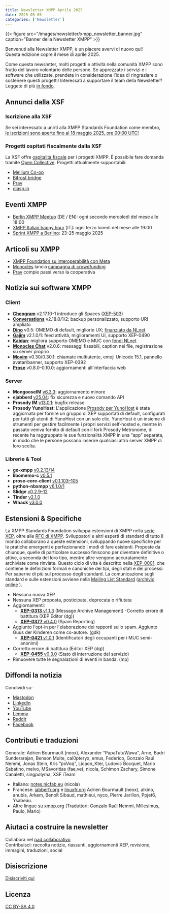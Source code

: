 ```yaml
---
title: Newsletter XMPP Aprile 2025
date: 2025-05-05
categories: ['Newsletter']
---
```


{{< figure src="/images/newsletter/xmpp_newsletter_banner.jpg" caption="Banner della Newsletter XMPP" >}}

Benvenuti alla Newsletter XMPP, è un piacere avervi di nuovo qui!  
Questa edizione copre il mese di aprile 2025.

Come questa newsletter, molti progetti e attività nella comunità XMPP sono frutto del lavoro volontario delle persone. Se apprezzate i servizi e i software che utilizzate, prendete in considerazione l’idea di ringraziare o sostenere questi progetti! Interessati a supportare il team della Newsletter? Leggete di più [in fondo](#aiutaci-a-costruire-la-newsletter).

## Annunci dalla XSF

### Iscrizione alla XSF
Se sei interessato a unirti alla XMPP Standards Foundation come membro, [le iscrizioni sono aperte fino al 18 maggio 2025, ore 00:00 UTC!](https://wiki.xmpp.org/web/Membership_Applications_Q2_2025)

### Progetti ospitati fiscalmente dalla XSF
La XSF offre [ospitalità fiscale](/community/fiscalhost/) per i progetti XMPP. È possibile fare domanda tramite [Open Collective](https://opencollective.com/xmpp). Progetti attualmente supportabili:
- [Mellium Co-op](https://opencollective.com/mellium)
- [Bifrost bridge](https://opencollective.com/bifrost-mam)
- [Prav](https://opencollective.com/pravapp)
- [diasp.in](https://opencollective.com/diasp-in)

## Eventi XMPP

- [Berlin XMPP Meetup](https://mov.im/?node/pubsub.movim.eu/berlin-xmpp-meetup) [DE / EN]: ogni secondo mercoledì del mese alle 18:00
- [XMPP Italian happy hour](https://video.xmpp-it.net/c/happyhour/videos) [IT]: ogni terzo lunedì del mese alle 19:00
- [Sprint XMPP a Berlino](https://wiki.xmpp.org/web/Sprints/2025-05_Berlin): 23-25 maggio 2025

## Articoli su XMPP

- [XMPP Foundation su interoperabilità con Meta](https://winbuzzer.com/2025/04/02/xmpp-pressures-meta-to-allow-interoperability-under-eu-rules-xcxwbn/)
- [Monocles](https://monocles.eu/more/) lancia [campagna di crowdfunding](https://www.startnext.com/en/monocles)
- [Prav](https://prav.app/blog/finalising-our-bye-laws/) compie passi verso la cooperativa

## Notizie sui software XMPP

### Client

- [**Cheogram**](https://cheogram.com/) v2.17.10-1 introduce gli Spaces ([XEP-503](https://xmpp.org/extensions/xep-0503.html))
- [**Conversations**](https://conversations.im/) v2.18.0/1/2: backup personalizzato, supporto URI ampliato
- [**Dino**](https://dino.im/) v0.5: OMEMO di default, migliorie UX; [finanziato da NLnet](https://nlnet.nl/project/Dino-UX/)
- [**Gajim**](https://gajim.org/) v2.1.0/1: feed attività, miglioramenti UI, supporto XEP-0490
- [**Kaidan**](https://www.kaidan.im/): migliora supporto OMEMO e MUC con [fondi NLnet](https://nlnet.nl/project/Kaidan-MUC/)
- [**Monocles Chat**](https://codeberg.org/monocles/monocles_chat/releases/tag/CodebergRelease-v2.0.6) v2.0.6: messaggi fissabili, caption nei file, registrazione su server proprio
- [**Movim**](https://movim.eu/) v0.30/0.30.1: chiamate multiutente, emoji Unicode 15.1, pannello avatar/banner, supporto XEP-0392
- [**Prose**](https://prose.org/) v0.8.0–0.10.0: aggiornamenti all’interfaccia web

### Server

- **MongooseIM** [v6.3.3](https://github.com/esl/MongooseIM/releases/tag/6.3.3): aggiornamento minore
- **ejabberd** [v25.04](https://www.process-one.net/blog/ejabberd-25-04/): fix sicurezza e nuovo comando API
- **Prosody IM** [v13.0.1](https://blog.prosody.im/prosody-13.0.1-released/): bugfix release
- **Prosody YunoHost**: L'applicazione [Prosody per YunoHost](https://github.com/YunoHost-Apps/prosody_ynh)  è stata aggiornata per fornire un gruppo di XEP supportati  di default, configurati per tutti gli utenti di YunoHost con un solo clic. YunoHost  è un insieme di strumenti per gestire facilmente i propri servizi self-hosted e, mentre in passato veniva fornito di default con il fork Prosody Metronome, di recente ha raggruppato le sue funzionalità XMPP in una “app” separata, in modo che le persone possano inserire qualsiasi altro server XMPP di loro scelta.

### Librerie & Tool

- **go-xmpp** [v0.2.13/14](https://github.com/xmppo/go-xmpp)
- **libomemo-c** [v0.5.1](https://github.com/dino/libomemo-c)
- **prose-core-client** [v0.1.103–105](https://github.com/prose-im/prose-core-client)
- **python-nbxmpp** [v6.1.0/1](https://dev.gajim.org/gajim/python-nbxmpp)
- **Slidge** [v0.2.9–12](https://codeberg.org/slidge/slidge#readme)
- **Tinder** [v2.1.0](https://www.igniterealtime.org/projects/tinder/)
- **Whack** [v3.0.0](https://www.igniterealtime.org/projects/whack/)

## Estensioni & Specifiche

La XMPP Standards Foundation sviluppa estensioni di XMPP nella [serie XEP](https://xmpp.org/extensions/), oltre alle [RFC di XMPP](https://xmpp.org/rfcs/). Sviluppatori e altri esperti di standard di tutto il mondo collaborano a queste estensioni, sviluppando nuove specifiche per le pratiche emergenti e perfezionando i modi di fare esistenti. Proposte da chiunque, quelle di particolare successo finiscono per diventare definitive o attive, a seconda del loro tipo, mentre altre vengono accuratamente archiviate come rinviate. Questo ciclo di vita è descritto nella [XEP-0001](https://xmpp.org/extensions/xep-0001.html), che contiene le definizioni formali e canoniche dei tipi, degli stati e dei processi. Per saperne di più sul processo degli standard. La comunicazione sugli standard e sulle estensioni avviene nella [Mailing List Standard](https://mail.jabber.org/postorius/lists/standards.xmpp.org/) ([archivio online](https://mail.jabber.org/hyperkitty/list/standards@xmpp.org/)
).

- Nessuna nuova XEP
- Nessuna XEP proposta, posticipata, deprecata o rifiutata
- Aggiornamenti:
  - [**XEP-0313** v1.1.3](https://xmpp.org/extensions/xep-0313.html) (Message Archive Management)
-Corretto errore di battitura (XEP Editor (dg))
  - [**XEP-0377** v0.4.0](https://xmpp.org/extensions/xep-0377.html) (Spam Reporting)
- Aggiunto l'opt-in per l'elaborazione dei rapporti sullo spam. Aggiunto Guus der Kinderen come co-autore. (gdk)
  - [**XEP-0421** v1.0.1](https://xmpp.org/extensions/xep-0421.html) (Identificatori degli occupanti per i MUC semi-anonimi)
- Corretto errore di battitura (Editor XEP (dg))
  - [**XEP-0455** v0.3.0](https://xmpp.org/extensions/xep-0455.html)  (Stato di interruzione del servizio)
- Rimuovere tutte le segnalazioni di eventi in banda. (mp)

## Diffondi la notizia

Condividi su:
- [Mastodon](https://fosstodon.org/@xmpp/)
- [LinkedIn](https://www.linkedin.com/company/xmpp-standards-foundation/)
- [YouTube](https://www.youtube.com/channel/UCf3Kq2ElJDFQhYDdjn18RuA)
- [Lemmy](https://slrpnk.net/c/xmpp)
- [Reddit](https://www.reddit.com/r/xmpp/)
- [Facebook](https://www.facebook.com/jabber)

## Contributi e traduzioni

Generale: Adrien Bourmault (neox), Alexander “PapaTutuWawa”, Arne, Badri Sunderarajan, Benson Muite, cal0pteryx, emus, Federico, Gonzalo Raúl Nemmi, Jonas Stein, Kris “poVoq”, Licaon_Kter, Ludovic Bocquet, Mario Sabatino, melvo, MSavoritias (fae,ve), nicola, Schimon Zachary, Simone Canaletti, singpolyma, XSF iTeam

- Italiano: [notes.nicfab.eu](https://notes.nicfab.eu) (nicola)
- Francese: [jabberfr.org](https://news.jabberfr.org/category/newsletter/) e [linuxfr.org](https://linuxfr.org/tags/xmpp/public)  Adrien Bourmault (neox), alkino, anubis, Arkem, Benoît Sibaud, mathieui, nyco, Pierre Jarillon, Ppjet6, Ysabeau.
- Altre lingue su [xmpp.org](https://xmpp.org) (Traduttori: Gonzalo Raúl Nemmi, Millesimus, Paulo, Mario)

## Aiutaci a costruire la newsletter

Collabora nel [pad collaborativo](https://pad.nixnet.services/oHnY_ZvLT8SoFyCqIC2ung)  
Contribuisci: raccolta notizie, riassunti, aggiornamenti XEP, revisione, immagini, traduzioni, social

## Disiscrizione

[Disiscriviti qui](https://mail.jabber.org/accounts/login/?next=/postorius/lists/newsletter.xmpp.org/)

## Licenza

[CC BY-SA 4.0](https://creativecommons.org/licenses/by-sa/4.0/)
